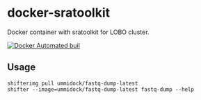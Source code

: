 # docker-sratoolkit

Docker container with sratoolkit for LOBO cluster.

[![Docker Automated buil](https://img.shields.io/docker/automated/jrottenberg/ffmpeg.svg)](https://hub.docker.com/r/ummidock/sra-toolkit/)

Usage
-----

    shifterimg pull ummidock/fastq-dump-latest
    shifter --image=ummidock/fastq-dump-latest fastq-dump --help